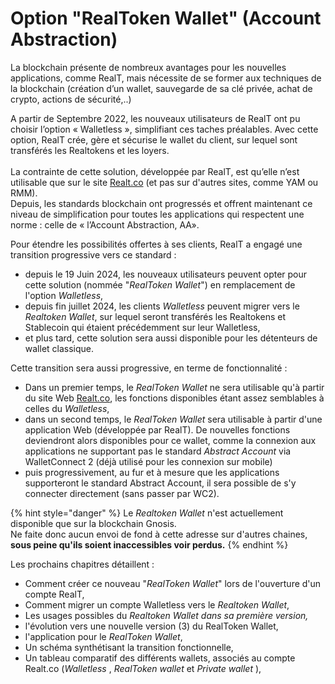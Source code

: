 # Option "RealToken Wallet" (Account Abstraction)

La blockchain présente de nombreux avantages pour les nouvelles applications, comme RealT, mais nécessite de se former aux techniques de la blockchain (création d’un wallet, sauvegarde de sa clé privée, achat de crypto, actions de sécurité,..)

A partir de Septembre 2022, les nouveaux utilisateurs de RealT ont pu choisir l’option « Walletless », simplifiant ces taches préalables. Avec cette option, RealT crée, gère et sécurise le wallet du client, sur lequel sont transférés les Realtokens et les loyers.\
\
La contrainte de cette solution, développée par RealT, est qu’elle n’est utilisable que sur le site [Realt.co](https://realt.co/) (et pas sur d'autres sites, comme YAM ou RMM).\
Depuis, les standards blockchain ont progressés et offrent maintenant ce niveau de simplification pour toutes les applications qui respectent une norme : celle de « l’Account Abstraction, AA».

Pour étendre les possibilités offertes à ses clients, RealT a engagé une transition progressive vers ce standard :

* depuis le 19 Juin 2024, les nouveaux utilisateurs peuvent opter pour cette solution (nommée "_RealToken Wallet_") en remplacement de l'option _Walletless_,
* depuis fin juillet 2024, les clients _Walletless_ peuvent migrer vers le _Realtoken Wallet_, sur lequel seront transférés les Realtokens et Stablecoin qui étaient précédemment sur leur Walletless,
* et plus tard, cette solution sera aussi disponible pour les détenteurs de wallet classique.

Cette transition sera aussi progressive, en terme de fonctionnalité :

* Dans un premier temps, le _RealToken Wallet_ ne sera utilisable qu'à partir du site Web [Realt.co](https://realt.co/), les fonctions disponibles étant assez semblables à celles du _Walletless_,
* dans un second temps, le _RealToken Wallet_ sera utilisable à partir d'une application Web (développée par RealT). De nouvelles fonctions deviendront alors disponibles pour ce wallet, comme la connexion aux applications ne supportant pas le standard _Abstract Account_ via WalletConnect 2 (déjà utilisé pour les connexion sur mobile)
* puis progressivement, au fur et à mesure que les applications supporteront le standard Abstract Account, il sera possible de s'y connecter directement (sans passer par WC2).

{% hint style="danger" %}
Le _Realtoken Wallet_ n'est actuellement disponible que sur la blockchain Gnosis. \
Ne faite donc aucun envoi de fond à cette adresse sur d'autres chaines, **sous peine qu'ils soient inaccessibles voir perdus.**
{% endhint %}

Les prochains chapitres détaillent :

* Comment créer ce nouveau "_RealToken Wallet_" lors de l'ouverture d'un compte RealT,
* Comment migrer un compte Walletless vers le _Realtoken Wallet_,
* Les usages possibles du _Realtoken Wallet dans sa première version,_
* l'évolution vers une nouvelle version (3) du RealToken Wallet,
* l'application pour le _RealToken Wallet_,
* Un schéma synthétisant la transition fonctionnelle,
* Un tableau comparatif des différents wallets, associés au compte Realt.co (_Walletless_ ,  _RealToken wallet_ et _Private wallet_ ),
